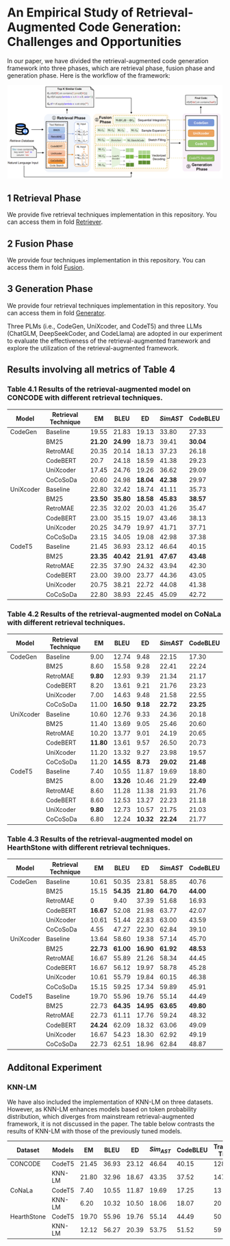 # An Empirical Study of Retrieval-Augmented Code Generation: Challenges and Opportunities
In our paper, we have divided the retrieval-augmented code generation framework into three phases, which are retrieval phase, fusion phase and generation phase. Here is the workflow of the framework:

![workflow](./README.assets/workflow.png)

## 1 Retrieval Phase

We provide five retrieval techniques implementation in this repository. You can access them in fold [Retriever](./).

## 2 Fusion Phase

We provide four techniques implementation in this repository. You can access them in fold [Fusion](./Fusion).

## 3 Generation Phase

We provide four retrieval techniques implementation in this repository. You can access them in fold [Generator](./Generator). 

Three PLMs (i.e., CodeGen, UniXcoder, and CodeT5) and three LLMs (ChatGLM, DeepSeekCoder, and CodeLlama) are adopted in our experiment to evaluate the effectiveness of the retrieval-augmented framework and explore the utilization of the retrieval-augmented framework.

## Results involving all metrics of Table 4
### Table 4.1 Results of the retrieval-augmented model on CONCODE with different retrieval techniques. 

| Model     | Retrieval Technique | EM   | BLEU | ED   | $Sim{AST}$ | CodeBLEU |
| --------- | ------------------- | ------- | ---- | ---- | ---- | ---- |
| CodeGen   | Baseline            | 19.55 | 21.83 | 19.13 | 33.80 | 27.33 |
|           | BM25                | **21.20** | **24.99** | 18.73 | 39.41 | **30.04** |
|           | RetroMAE            | 20.35 | 20.14 | 18.13 | 37.23 | 26.18 |
|           | CodeBERT            | 20.7 | 24.18 | 18.59 | 41.38 | 29.23 |
|           | UniXcoder           | 17.45 | 24.76 | 19.26 | 36.62 | 29.09 |
|           | CoCoSoDa            | 20.60 | 24.98 | **18.04** | **42.38** | 29.97 |
| UniXcoder | Baseline            | 22.80 | 32.42 | 18.74 | 41.11 | 35.73 |
|           | BM25                | **23.50** | **35.80** | **18.58** | **45.83** | **38.57** |
|           | RetroMAE            | 22.35 | 32.02 | 20.03 | 41.26 | 35.47 |
|           | CodeBERT            | 23.00 | 35.15 | 19.07 | 43.46 | 38.13 |
|           | UniXcoder           | 20.25 | 34.79 | 19.97 | 41.71 | 37.71 |
|           | CoCoSoDa            | 23.15 | 34.05 | 19.08 | 42.98 | 37.38 |
| CodeT5    | Baseline            | 21.45 | 36.93 | 23.12 | 46.64 | 40.15 |
|           | BM25                | **23.35** | **40.42** | **21.91** | **47.67** | **43.48** |
|           | RetroMAE            | 22.35 | 37.90 | 24.32 | 43.94 | 42.30 |
|           | CodeBERT            | 23.00 | 39.00 | 23.77 | 44.36 | 43.05 |
|           | UniXcoder            | 20.75 | 38.21 | 22.72 | 44.08 | 41.38 |
|           | CoCoSoDa            | 22.80 | 38.93 | 22.45 | 45.09 | 42.72 |

### Table 4.2 Results of the retrieval-augmented model on CoNaLa with different retrieval techniques. 

| Model     | Retrieval Technique | EM        | BLEU      | ED        | $Sim{AST}$ | CodeBLEU  |
| --------- | ------------------- | --------- | --------- | --------- | ---------- | --------- |
| CodeGen   | Baseline            | 9.00      | 12.74     | 9.48      | 22.15      | 17.30     |
|           | BM25                | 8.60      | 15.58     | 9.28      | 22.41      | 22.24     |
|           | RetroMAE            | **9.80**  | 12.93     | 9.39      | 21.34      | 21.17     |
|           | CodeBERT            | 8.20      | 13.61     | 9.21      | 21.76      | 23.23     |
|           | UniXcoder           | 7.00      | 14.63     | 9.48      | 21.58      | 22.55     |
|           | CoCoSoDa            | 11.00     | **16.50** | **9.18**  | **22.72**  | **23.25** |
| UniXcoder | Baseline            | 10.60     | 12.76     | 9.33      | 24.36      | 20.18     |
|           | BM25                | 11.40     | 13.69     | 9.05      | 25.46      | 20.60     |
|           | RetroMAE            | 10.20     | 13.77     | 9.01      | 24.19      | 20.65     |
|           | CodeBERT            | **11.80** | 13.61     | 9.57      | 26.50      | 20.73     |
|           | UniXcoder           | 11.20     | 13.32     | 9.27      | 23.98      | 19.57     |
|           | CoCoSoDa            | 11.20     | **14.55** | **8.73**  | **29.02**  | **21.48** |
| CodeT5    | Baseline            | 7.40      | 10.55     | 11.87     | 19.69      | 18.80     |
|           | BM25                | 8.00      | **13.26** | 10.46     | 21.29      | **22.49** |
|           | RetroMAE            | 8.60      | 11.28     | 11.38     | 21.93      | 21.76     |
|           | CodeBERT            | 8.60      | 12.53     | 13.27     | 22.23      | 21.18     |
|           | UniXcoder           | **9.80**  | 12.73     | 10.57     | 21.75      | 21.03     |
|           | CoCoSoDa            | 6.80      | 12.24     | **10.32** | **22.24**  | 21.77     |

### Table 4.3 Results of the retrieval-augmented model on HearthStone with different retrieval techniques. 

| Model     | Retrieval Technique | EM        | BLEU      | ED        | $Sim{AST}$ | CodeBLEU  |
| --------- | ------------------- | --------- | --------- | --------- | ---------- | --------- |
| CodeGen   | Baseline            | 10.61     | 50.35     | 23.81     | 58.85      | 40.76     |
|           | BM25                | 15.15     | **54.35** | **21.80** | **64.70**  | **44.00** |
|           | RetroMAE            | 0         | 9.40      | 37.39     | 51.68      | 16.93     |
|           | CodeBERT            | **16.67** | 52.08     | 21.98     | 63.77      | 42.07     |
|           | UniXcoder           | 10.61     | 51.44     | 22.83     | 63.00      | 43.59     |
|           | CoCoSoDa            | 4.55      | 47.27     | 22.30     | 62.84      | 39.10     |
| UniXcoder | Baseline            | 13.64     | 58.60     | 19.38     | 57.14      | 45.70     |
|           | BM25                | **22.73** | **61.00** | **16.90** | **61.92**  | **48.53** |
|           | RetroMAE            | 16.67     | 55.89     | 21.26     | 58.34      | 44.45     |
|           | CodeBERT            | 16.67     | 56.12     | 19.97     | 58.78      | 45.28     |
|           | UniXcoder           | 10.61     | 55.79     | 19.84     | 60.15      | 46.38     |
|           | CoCoSoDa            | 15.15     | 59.25     | 17.34     | 59.89      | 45.91     |
| CodeT5    | Baseline            | 19.70     | 55.96     | 19.76     | 55.14      | 44.49     |
|           | BM25                | 22.73     | **64.35** | **14.95** | **63.65**  | **49.80** |
|           | RetroMAE            | 22.73     | 61.11     | 17.76     | 59.24      | 48.32     |
|           | CodeBERT            | **24.24** | 62.09     | 18.32     | 63.06      | 49.09     |
|           | UniXcoder           | 16.67     | 54.23     | 18.30     | 62.92      | 49.19     |
|           | CoCoSoDa            | 22.73     | 62.51     | 18.96     | 62.84      | 48.87     |

## Additonal Experiment

### KNN-LM

We have also included the implementation of KNN-LM on three datasets. However, as KNN-LM enhances models based on token probability distribution, which diverges from mainstream retrieval-augmented framework, it is not discussed in the paper. The table below contrasts the results of KNN-LM with those of the previously tuned models.

| Dataset     | Models | EM    | BLEU  | ED    | $Sim_{AST}$ | CodeBLEU | Training Time |
| ----------- | ------ | ----- | ----- | ----- | ----------- | -------- | ------------- |
| CONCODE     | CodeT5 | 21.45 | 36.93 | 23.12 | 46.64       | 40.15    | 128 min       |
|             | KNN-LM | 21.80 | 32.96 | 18.67 | 43.35       | 37.52    | 147 min       |
| CoNaLa      | CodeT5 | 7.40  | 10.55 | 11.87 | 19.69       | 17.25    | 13 min        |
|             | KNN-LM | 6.20  | 10.32 | 10.50 | 18.06       | 18.07    | 20 min        |
| HearthStone | CodeT5 | 19.70 | 55.96 | 19.76 | 55.14       | 44.49    | 50 min        |
|             | KNN-LM | 12.12 | 56.27 | 20.39 | 53.75       | 51.52    | 59 min        |



